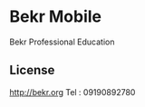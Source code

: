 Bekr Mobile
============
Bekr Professional Education

License
-------
http://bekr.org
Tel : 09190892780
